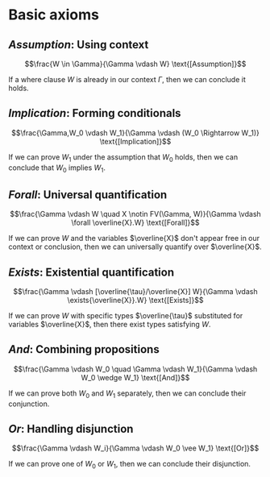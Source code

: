 # Basic axioms

## *Assumption*: Using context

$$\frac{W \in \Gamma}{\Gamma \vdash W} \text{[Assumption]}$$

If a where clause $W$ is already in our context $\Gamma$, then we can conclude it holds.

## *Implication*: Forming conditionals

$$\frac{\Gamma,W_0 \vdash W_1}{\Gamma \vdash (W_0 \Rightarrow W_1)} \text{[Implication]}$$

If we can prove $W_1$ under the assumption that $W_0$ holds, then we can conclude that $W_0$ implies $W_1$.

## *Forall*: Universal quantification

$$\frac{\Gamma \vdash W \quad X \notin FV(\Gamma, W)}{\Gamma \vdash \forall \overline{X}.W} \text{[Forall]}$$

If we can prove $W$ and the variables $\overline{X}$ don't appear free in our context or conclusion, then we can universally quantify over $\overline{X}$.

## *Exists*: Existential quantification

$$\frac{\Gamma \vdash [\overline{\tau}/\overline{X}] W}{\Gamma \vdash \exists{\overline{X}}.W} \text{[Exists]}$$

If we can prove $W$ with specific types $\overline{\tau}$ substituted for variables $\overline{X}$, then there exist types satisfying $W$.

## *And*: Combining propositions

$$\frac{\Gamma \vdash W_0 \quad \Gamma \vdash W_1}{\Gamma \vdash W_0 \wedge W_1} \text{[And]}$$

If we can prove both $W_0$ and $W_1$ separately, then we can conclude their conjunction.

## *Or*: Handling disjunction

$$\frac{\Gamma \vdash W_i}{\Gamma \vdash W_0 \vee W_1} \text{[Or]}$$

If we can prove one of $W_0$ or $W_1$, then we can conclude their disjunction.
